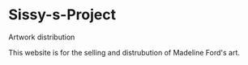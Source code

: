 # Sissy-s-Project
Artwork distribution


This website is for the selling and distrubution of Madeline Ford's art.
